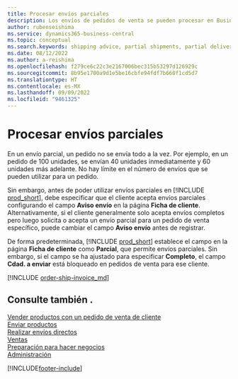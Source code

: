 ```yaml
---
title: Procesar envíos parciales
description: Los envíos de pedidos de venta se pueden procesar en Business Central con envíos parciales utilizando los campos Aviso envío y Cantidad a enviar.
author: rubenseishima
ms.service: dynamics365-business-central
ms.topic: conceptual
ms.search.keywords: shipping advice, partial shipments, partial deliveries, trade, customer sales order
ms.date: 08/12/2022
ms.author: a-reishima
ms.openlocfilehash: f279ce6c22c3e2167006bec315b53297d126929c
ms.sourcegitcommit: 8b95e1700a9d1e5be16cbfe94fdf7b660f1cd5d7
ms.translationtype: HT
ms.contentlocale: es-MX
ms.lasthandoff: 09/09/2022
ms.locfileid: "9461325"
---
```

# <a name="process-partial-shipments"></a>Procesar envíos parciales

En un envío parcial, un pedido no se envía todo a la vez. Por ejemplo, en un pedido de 100 unidades, se envían 40 unidades inmediatamente y 60 unidades más adelante. No hay límite en el número de envíos que se pueden utilizar para un pedido.

Sin embargo, antes de poder utilizar envíos parciales en [!INCLUDE [prod_short](includes/prod_short.md)], debe especificar que el cliente acepta envíos parciales configurando el campo **Aviso envío** en la página **Ficha de cliente**. Alternativamente, si el cliente generalmente solo acepta envíos completos pero luego solicita o acepta un envío parcial para un pedido de venta específico, puede cambiar el campo **Aviso envío** antes de registrar.

De forma predeterminada, [!INCLUDE [prod_short](includes/prod_short.md)] establece el campo en la página **Ficha de cliente** como **Parcial**, que permite envíos parciales. Sin embargo, si el campo se ha ajustado para especificar **Completo**, el campo **Cdad. a enviar** está bloqueado en pedidos de venta para ese cliente.

[!INCLUDE [order-ship-invoice_md](includes/order-ship-invoice.md)]

## <a name="see-also"></a>Consulte también .

[Vender productos con un pedido de venta de cliente](sales-how-sell-products.md)  
[Enviar productos](warehouse-how-ship-items.md)  
[Realizar envíos directos](sales-how-drop-shipment.md)  
[Ventas](sales-manage-sales.md)  
[Preparación para hacer negocios](ui-get-ready-business.md)  
[Administración](admin-setup-and-administration.md)  

[!INCLUDE[footer-include](includes/footer-banner.md)]
